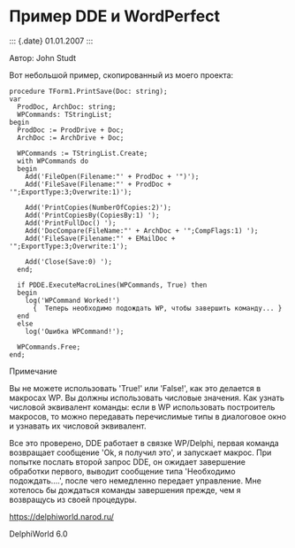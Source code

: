 Пример DDE и WordPerfect
========================

::: {.date}
01.01.2007
:::

Автор: John Studt

Вот небольшой пример, скопированный из моего проекта:

    procedure TForm1.PrintSave(Doc: string);
    var
      ProdDoc, ArchDoc: string;
      WPCommands: TStringList;
    begin
      ProdDoc := ProdDrive + Doc;
      ArchDoc := ArchDrive + Doc;
     
      WPCommands := TStringList.Create;
      with WPCommands do
      begin
        Add('FileOpen(Filename:"' + ProdDoc + '")');
        Add('FileSave(Filename:"' + ProdDoc + '";ExportType:3;Overwrite:1)');
     
        Add('PrintCopies(NumberOfCopies:2)');
        Add('PrintCopiesBy(CopiesBy:1) ');
        Add('PrintFullDoc() ');
        Add('DocCompare(FileName:"' + ArchDoc + '";CompFlags:1) ');
        Add('FileSave(Filename:"' + EMailDoc + '";ExportType:3;Overwrite:1');
     
        Add('Close(Save:0) ');
      end;
     
      if PDDE.ExecuteMacroLines(WPCommands, True) then
      begin
        log('WPCommand Worked!')
          {  Теперь необходимо подождать WP, чтобы завершить команду... }
      end
      else
        log('Ошибка WPCommand!');
     
      WPCommands.Free;
    end;

Примечание

Вы не можете использовать \'True!\' или \'False!\', как это делается в
макросах WP. Вы должны использовать числовые значения. Как узнать
числовой эквивалент команды: если в WP использовать построитель
макросов, то можно передавать перечислимые типы в диалоговое окно и
узнавать их числовой эквивалент.

Все это проверено, DDE работает в связке WP/Delphi, первая команда
возвращает сообщение \'Ok, я получил это\', и запускает макрос. При
попытке послать второй запрос DDE, он ожидает завершение обработки
первого, выводит сообщение типа \'Необходимо подождать\....\', после
чего немедленно передает управление. Мне хотелось бы дождаться команды
завершения прежде, чем я возвращусь из своей процедуры.

<https://delphiworld.narod.ru/>

DelphiWorld 6.0
